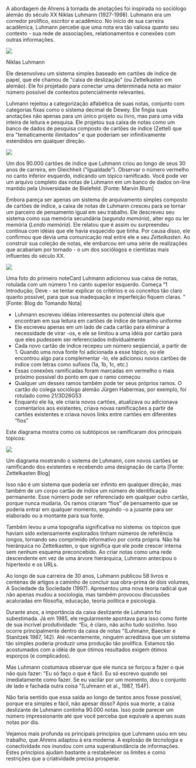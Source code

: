 

A abordagem de Ahrens à tomada de anotações foi inspirada no sociólogo alemão do século XX Niklas Luhmann (1927-1998). Luhmann era um corredor prolífico, escritor e acadêmico. No início de sua carreira acadêmica, Luhmann percebe que uma nota era tão valiosa quanto seu contexto - sua rede de associações, relationamentos e conexões com outras informações.

![](https://fortelabs.com/wp-content/uploads/2020/02/A988AF80-9595-46D5-B0AE-6CE5EDD40151-22262-00000D8C5D0A087F-300x236.jpg)

Niklas Luhmann

Ele desenvolveu um sistema simples baseado em cartões de índice de papel, que ele chamou de "caixa de deslização" (ou Zettelkasten em alemão). Ele foi projetado para conectar uma determinada nota ao maior número possível de contextos potencialmente relevantes.

Luhmann rejeitou a categorização alfabética de suas notas, conjunto com categorias fixas como o sistema decimal de Dewey. Ele fingia suas anotações não apenas para um único projeto ou livro, mas para uma vida inteira de leitura e pesquisa. Ele projetou sua caixa de notas como um banco de dados de pesquisa composto de cartões de índice (Zettel) que era "tematicamente ilimitados" e que poderiam ser infinitivamente estendidos em qualquer direção.

![](https://fortelabs.com/wp-content/uploads/2020/02/0_RNnAHhESUYGIuzT8-1024x724.png)

Um dos 90.000 cartões de índice que Luhmann criou ao longo de seus 30 anos de carreira, em Gleichheit ("Igualdade"). Observar o número vermelho no canto inferior esquerdo, indicando um tópico ramificado. Você pode ver um arquivo completo das notas de Luhmann em um banco de dados on-line mantido pela Universidade de Bielefeld. [Fonte: Marvin Blum]

Embora pareça ser apenas um sistema de arquivamento simples composto de cartões de índice, a caixa de notas de Luhmann cresceu para se tornar um parceiro de pensamento igual em seu trabalho. Ele descreveu seu sistema como sua memória secundária (*segunda memória*), alter ego ou ler memória (*Lendo memória*). Ele relatou que é assim ou surpreendeu continua com idéias que ele havia esquecido que tinha. Por causa disso, ele confirmou que devia uma comunicação real entre ele e seu *Zettelkasten*. Ao construir sua coleção de notas, ele embarcou em uma série de realizações que acabariam por tornado - o um dos sociólogos e cientistas mais influentes do século XX.

![](https://fortelabs.com/wp-content/uploads/2020/02/zettel.jpg)

Uma foto do primeiro noteCard Luhmann adicionou sua caixa de notas, rotulada com um número 1 no canto superior esquerdo. Começa “1 Introdução; Deve - se tentar explicar os critérios e os conceitos tão claro quanto possível, para que sua inadequação e imperfeição fiquem claras. ” [Fonte: Blog do Tomando Nota]


- Luhmann escreveu idéias interessantes ou potencial úteis que encontram em sua leitura em cartões de índice de tamanho uniforme
- Ele escreveu apenas em um lado de cada cartão para eliminar a necessidade de virar -os, e ele se limitou a uma idéia por cartão para que eles pudessem ser referenciados individualmente
- Cada novo cartão de índice recepeu um número seqüencial, a partir de 1. Quando uma nova fonte foi adicionada a esse tópico, ou ele encontrou algo para complementar -lo, ele adicionou novos cartões de índice com letras como sufixos (1a, 1b, 1c, etc.)
- Essas conexões ramificadas foram marcadas em vermelho o mais próximo possível do ponto em que o ramo começou
- Qualquer um desses ramos também pode ter seus próprios ramos. O cartão do colega sociólogo alemão Jürgen Habermas, por exemplo, foi rotulado como 21/3D26G53
- Enquanto ele lia, ele criaria novos cartões, atualizava ou adicionava comentarios aos existentes, criava novas ramificações a partir de cartões existentes e criava novos links entre cartões em diferentes “fios”

Este diagrama mostra como os subtópicos se ramificaram dos principais tópicos:

![](https://fortelabs.com/wp-content/uploads/2020/02/unnamed-1-1.png)

Um diagrama mostrando o sistema de Luhmann, com novos cartões se ramificando dos existentes e recebendo uma designação de carta [Fonte: Zettelkasten Blog]

Isso não é um sistema que poderia ser infinito em qualquer direção, mas também de um corpo cartão de índice um número de identificação permanente. Esse número pode ser referenciado em qualquer outro cartão, porque nunca mudaria. Os ramos criaram “fios” de pensamento que se poderia entrar em qualquer momento, seguindo -o a jusante para ser elaborado ou a montante para sua fonte.

Também levou a uma topografia significativa no sistema: os tópicos que haviam sido extensamente explorados tinham números de referência longos, tornando seu comprimido informativo por conta própria. Não há hierárquica no Zettelkasten, o que significa que ele pode crescer interna sem nenhum esquema preconcebido. Ao criar notas como uma rede descendente em vez de uma árvore hierárquica, Luhmann antecipou o hipertexto e os URLs.

Ao longo de sua carreira de 30 anos, Luhmann publicou 58 livros e centenas de artigos a caminho de concluir sua obra-prima de dois volumes, A Sociedade da Sociedade (1997). Apresentou uma nova teoria radical que não apenas mudou a sociologia, mas também provocou discussões acaloradas em filosofia, educação, teoria política e psicologia.

Durante anos, a importância da caixa deslizante de Luhmann foi subestimada. Já em 1985, ele regularmente apontava para isso como fonte de sua incrível produtividade: “Eu, é claro, não acho tudo sozinho. Isso ocorre principalmente dentro da caixa de notas ”(Luhmann, Baecker e Stanitzek 1987, 142). Até recentemente, ninguém acreditava que um sistema tão simples poderia produzir uma produção tão prolífica. Estamos tão acostumados com a idéia de que ótimos resultados exigem ótimos esporços (e complicados).

Mas Luhmann costumava observar que ele nunca se forçou a fazer o que não quis fazer: "Eu só faço o que é fácil. Eu só escrevo quando sei imediatamente como fazer. Se eu vacilar por um momento, dou o conjunto de lado e fachada outra coisa ”(Luhmann et al., 1987, 154F).

Não faria sentido que essa saída ao longo de tantos anos fosse possível, porque era simples e fácil, não apesar disso? Após sua morte, a caixa deslizante de Luhmann continha 90.000 notas. Isso pode parecer um número impressionante até que você perceba que equivale a apenas suas notas por dia.

Vejamos mais profunda os principais principios que Luhmann usou em seu trabalho, que Ahrens adaptou à era moderna. A explosão de tecnologia e conectividade nos inundou com uma superabundância de informações. Estes princípios ajudam bastante a restabelecer os limites e como restrições que a criatividade precisa prosperar.